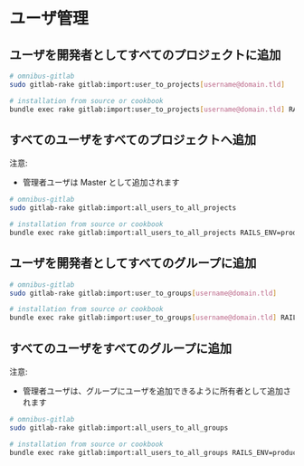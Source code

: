# ユーザ管理

## ユーザを開発者としてすべてのプロジェクトに追加

```bash
# omnibus-gitlab
sudo gitlab-rake gitlab:import:user_to_projects[username@domain.tld]

# installation from source or cookbook
bundle exec rake gitlab:import:user_to_projects[username@domain.tld] RAILS_ENV=production
```

## すべてのユーザをすべてのプロジェクトへ追加

注意:

- 管理者ユーザは Master として追加されます

```bash
# omnibus-gitlab
sudo gitlab-rake gitlab:import:all_users_to_all_projects

# installation from source or cookbook
bundle exec rake gitlab:import:all_users_to_all_projects RAILS_ENV=production
```

## ユーザを開発者としてすべてのグループに追加

```bash
# omnibus-gitlab
sudo gitlab-rake gitlab:import:user_to_groups[username@domain.tld]

# installation from source or cookbook
bundle exec rake gitlab:import:user_to_groups[username@domain.tld] RAILS_ENV=production
```

## すべてのユーザをすべてのグループに追加

注意:

- 管理者ユーザは、グループにユーザを追加できるように所有者として追加されます

```bash
# omnibus-gitlab
sudo gitlab-rake gitlab:import:all_users_to_all_groups

# installation from source or cookbook
bundle exec rake gitlab:import:all_users_to_all_groups RAILS_ENV=production
```
